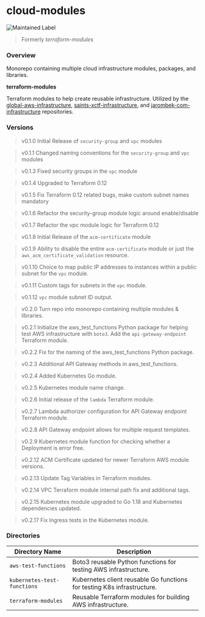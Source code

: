 # cloud-modules

![Maintained Label](https://img.shields.io/badge/Maintained-Yes-brightgreen?style=for-the-badge)

> Formerly *terraform-modules*

### Overview

Monorepo containing multiple cloud infrastructure modules, packages, and libraries.

**terraform-modules**

Terraform modules to help create reusable infrastructure.  Utilized by the
[global-aws-infrastructure](https://github.com/AJarombek/global-aws-infrastructure),
[saints-xctf-infrastructure](https://github.com/AJarombek/saints-xctf-infrastructure), and 
[jarombek-com-infrastructure](https://github.com/AJarombek/jarombek-com-infrastructure) repositories.

### Versions

> v0.1.0 Initial Release of `security-group` and `vpc` modules

> v0.1.1 Changed naming conventions for the `security-group` and `vpc` modules

> v0.1.3 Fixed security groups in the `vpc` module

> v0.1.4 Upgraded to Terraform 0.12

> v0.1.5 Fix Terraform 0.12 related bugs, make custom subnet names mandatory

> v0.1.6 Refactor the security-group module logic around enable/disable

> v0.1.7 Refactor the vpc module logic for Terraform 0.12

> v0.1.8 Initial Release of the `acm-certificate` module

> v0.1.9 Ability to disable the entire `acm-certificate` module or just the `aws_acm_certificate_validation` resource.

> v0.1.10 Choice to map public IP addresses to instances within a public subnet for the `vpc` module.

> v0.1.11 Custom tags for subnets in the `vpc` module.

> v0.1.12 `vpc` module subnet ID output.

> v0.2.0 Turn repo into monorepo containing multiple modules & libraries.

> v0.2.1 Initialize the aws_test_functions Python package for helping test AWS infrastructure with `boto3`.  Add the 
> `api-gateway-endpoint` Terraform module.

> v0.2.2 Fix for the naming of the aws_test_functions Python package.

> v0.2.3 Additional API Gateway methods in aws_test_functions.

> v0.2.4 Added Kubernetes Go module.

> v0.2.5 Kubernetes module name change.

> v0.2.6 Initial release of the `lambda` Terraform module.

> v0.2.7 Lambda authorizer configuration for API Gateway endpoint Terraform module.

> v0.2.8 API Gateway endpoint allows for multiple request templates.

> v0.2.9 Kubernetes module function for checking whether a Deployment is error free.

> v0.2.12 ACM Certificate updated for newer Terraform AWS module versions.
 
> v0.2.13 Update Tag Variables in Terraform modules.

> v0.2.14 VPC Terraform module internal path fix and additional tags.

> v0.2.15 Kubernetes module upgraded to Go 1.18 and Kubernetes dependencies updated.

> v0.2.17 Fix Ingress tests in the Kubernetes module.

### Directories

| Directory Name              | Description                                                                 |
|-----------------------------|-----------------------------------------------------------------------------|
| `aws-test-functions`        | Boto3 reusable Python functions for testing AWS infrastructure.             |
| `kubernetes-test-functions` | Kubernetes client reusable Go functions for testing K8s infrastructure.     |
| `terraform-modules`         | Reusable Terraform modules for building AWS infrastructure.                 |